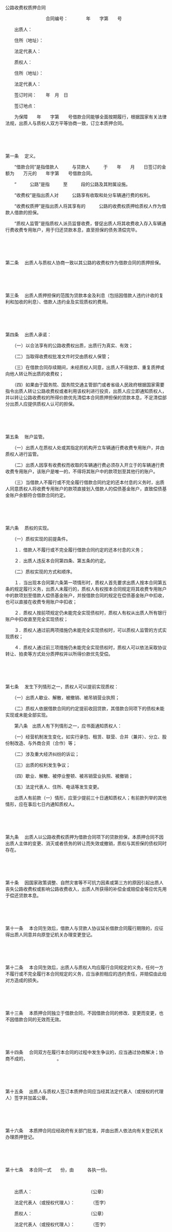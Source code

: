 



公路收费权质押合同



 

　　　　　　　　　合同编号：　　　　年　　字第　　号

　　出质人：

　　住所（地址）：

　　法定代表人：

　　质权人：

　　住所（地址）：

　　法定代表人：

　　签订时间：　　年　月　日

　　签订地点：

　　为保障　　年　　字第　　号借款合同能够全面按期履行，根据国家有关法律法规，出质人与质权人双方平等协商一致，订立本质押合同。

　　

　　

第一条
　定义。

　　“借款合同”是指借款人　　　与贷款人　　　于　　年　　月　　日签订的金额为　　万元的　　年字第　　号借款合同。

　　“　　　公路”是指　　　至　　　段的公路及其附属设施。

　　“收费权”是指出质人对　　　公路享有收取和处分车辆通行费的权利。

　　“收费权质押”是指出质人将其享有的　　　公路的收费权质押给质权人作为借款人借款的担保。

　　“质权人监管”是指质权人派员监督收费，督促出质人将其收费收入存入车辆通行费收费专用账户，用于归还贷款本息，直至担保的债务清偿完毕。

　　

　　

第二条
　出质人与质权人协商一致以其公路的收费权作为借款合同的质押担保。

　　

　　

第三条
　出质人质押担保的范围为贷款本金及利息（包括因借款人违约计收的复利和加收的利息）、借款人违约金及实现质权的费用。

　　

　　

第四条
　出质人承诺：

　　（一）以合法享有的公路收费权出质，出质行为真实、有效；

　　（二）当取得收费权批准文件时交由质权人保管；

　　（三）在借款合同存续期间，未经质权人同意，出质人不得放弃、重复质押或向他人转让所出质的收费权；

　　（四）如果由于国务院、国务院交通主管部门或者省级人民政府根据国家需要指令出质人转让公路收费权或者利用该权利进行投资，出质人应立即通知质权人，并以转让公路收费权的所得价款优先清偿本合同质押担保的贷款本息，不足清偿部分出质人应提供质权人认可的担保。

　　

　　

第五条
　账户监管。

　　（一）出质人在质权人处或其指定的机构开立车辆通行费收费专用账户，并由质权人进行监管。

　　（二）出质人因享有收费权而收取的车辆通行费必须存入开立于的车辆通行费收费专用账户，该账户是唯一的，不得将其账户中的款项划至其他行的账户。

　　（三）当借款人不履行或不完全履行借款合同约定的还本付息的义务时，出质人同意质权人将收费专用账户的款项直接划入借款人的偿债基金账户，直致偿债基金账户余额符合借款合同约定。

　　

　　

第六条
　质权的实现。

　　（一）质权实现的前提条件。

　　１．借款人不履行或不完全履行借款合同约定的还本付息的义务；

　　２．出质人违反本合同第四条、第五条的约定。

　　（二）质权实现的方式和顺序。

　　１．当出现本合同第六条第一项情形时，质权人首先要求出质人按本合同第五条的规定履行义务，出质人未履行的，质权人有权按本合同规定将其收费专用账户中的款项划至借款人偿债基金账户，并按借款合同的规定在偿债基金账户中扣收，也可以直接在收费专用账户中扣收；

　　２．质权人按前项规定仍未能完全实现债权时，质权人有权从出质人所有银行账户中扣收直至完全实现债权；

　　３．质权人通过前两项措施仍未能完全实现债权时，可以质权人监管的方式实现质权；

　　４．质权人通过前三项措施仍未能完全实现债权时，质权人可以依法采取协议转让、拍卖等方式处分质押权并以所得价款优先受偿。

　　

　　

第七条
　发生下列情形之一，质权人可以提前实现质权：

　　（一）出质人歇业、解散，被撤销、被吊销营业执照；

　　（二）质权人依据借款合同的约定提前收回贷款，其借款合同项下的债权未能实现或未能全部实现。

　　第八条　出质人有下列情形之一，应书面通知质权人：

　　（一）经营机制发生变化，如实行承包、租赁、联营、合并（兼并）、分立、股份制改造、与外商合资（合作）等；

　　（二）涉及重大经济纠纷的诉讼；

　　（三）出质的权利发生争议；

　　（四）歇业、解散、被停业整顿、被吊销营业执照、被撤销；

　　（五）法定代表人、住所、电话等发生变更。

　　出质人有前款（一）情形，应至少提前三十日通知质权人；有前款列举的其他情形，应在事后七日内通知质权人。

　　

　　

第九条
　出质人以公路收费权质押为借款合同项下的贷款担保，本质押合同不因出质人主体的变更、消灭或者债务的转让而失效或撤销，质权与其担保的债权同时存在。

　　

　　

第十条
　因国家政策调整、自然灾害等不可抗力因素或第三方的原因引起出质人丧失公路收费权或影响公路收费收入，出质人所获得的补偿金或赔偿金等应优先用于偿还贷款本息。

　　

　　

第十一条
　本合同生效后，借款人与贷款人协议延长借款合同履行期限的，应征得出质人同意并向原登记机关办理变更登记。

　　

　　

第十二条
　本合同生效后，出质人与质权人均应履行合同规定的义务，任何一方不履行或不完全履行本合同规定的义务，应当承担相应的违约责任，并赔偿由此给对方造成的损失。

　　

　　

第十三条
　本质押合同独立于借款合同，不因借款合同的修改、变更而变更，也不因借款合同的无效而无效。

　　

　　

第十四条
　合同双方在履行本合同的过程中发生争议的，应当通过协商解决；协商不成的，　　　　　　　。

　　

　　

第十五条
　出质人与质权人签订本质押合同应当经其法定代表人（或授权的代理人）签字并加盖公章。

　　

　　

第十六条
　本质押合同应经政府有关部门批准，并由出质人依法向有关登记机关办理质押登记。

　　

　　

第十七条
　本合同一式　　份，由　　　各执一份。

　　

　　出质人：　　　　　　　　　　　　　（公章）

　　法定代表人（或授权代理人）：　　　　（签字）

　　质权人：　　　　　　　　　　　　　（公章）

　　法定代表人（或授权代理人）：　　　　（签字）